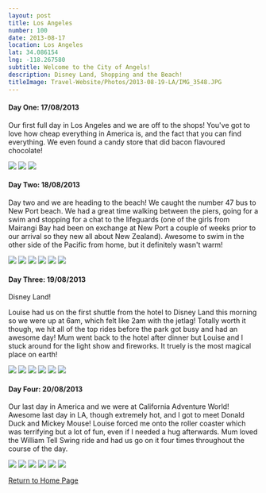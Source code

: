 ```yaml
---
layout: post
title: Los Angeles
number: 100
date: 2013-08-17
location: Los Angeles
lat: 34.086154
lng: -118.267580
subtitle: Welcome to the City of Angels!
description: Disney Land, Shopping and the Beach!
titleImage: Travel-Website/Photos/2013-08-19-LA/IMG_3548.JPG
---
```


<h4>Day One: 17/08/2013</h4>

Our first full day in Los Angeles and we are off to the shops! You've got to love how cheap everything in America is, and the fact that you can find everything. We even found a candy store that did bacon flavoured chocolate!

<img src="Travel-Website/Photos/2013-08-19-LA/P1000809.JPG" class="image1">
<img src="Travel-Website/Photos/2013-08-19-LA/P1000810.JPG" class="image1">
<img src="Travel-Website/Photos/2013-08-19-LA/P1000812.JPG" class="image1">

<h4>Day Two: 18/08/2013</h4>

Day two and we are heading to the beach! We caught the number 47 bus to New Port beach. We had a great time walking between the piers, going for a swim and stopping for a chat to the lifeguards (one of the girls from Mairangi Bay had been on exchange at New Port a couple of weeks prior to our arrival so they new all about New Zealand). Awesome to swim in the other side of the Pacific from home, but it definitely wasn't warm!

<img src="Travel-Website/Photos/2013-08-19-LA/P1000820.JPG" class="image1">
<img src="Travel-Website/Photos/2013-08-19-LA/P1000832.JPG" class="image1">
<img src="Travel-Website/Photos/2013-08-19-LA/P1000833.JPG" class="image1">
<img src="Travel-Website/Photos/2013-08-19-LA/IMG_3532.JPG" class="image1">
<img src="Travel-Website/Photos/2013-08-19-LA/IMG_3534.JPG" class="image1">
<img src="Travel-Website/Photos/2013-08-19-LA/IMG_3549.JPG" class="image1">

<h4>Day Three: 19/08/2013</h4>

Disney Land!

Louise had us on the first shuttle from the hotel to Disney Land this morning so we were up at 6am, which felt like 2am with the jetlag!
Totally worth it though, we hit all of the top rides before the park got busy and had an awesome day! Mum went back to the hotel after dinner but Louise and I stuck around for the light show and fireworks. 
It truely is the most magical place on earth!

<img src="Travel-Website/Photos/2013-08-19-LA/IMG_3722.JPG" class="image1">
<img src="Travel-Website/Photos/2013-08-19-LA/IMG_3716.JPG" class="image1">
<img src="Travel-Website/Photos/2013-08-19-LA/IMG_3589.JPG" class="image1">
<img src="Travel-Website/Photos/2013-08-19-LA/IMG_3588.JPG" class="image1">
<img src="Travel-Website/Photos/2013-08-19-LA/IMG_3741.JPG" class="image1">
<img src="Travel-Website/Photos/2013-08-19-LA/IMG_3726.JPG" class="image1">

<h4>Day Four: 20/08/2013</h4>

Our last day in America and we were at California Adventure World! 
Awesome last day in LA, though extremely hot, and I got to meet Donald Duck and Mickey Mouse! Louise forced me onto the roller coaster which was terrifying but a lot of fun, even if I needed a hug afterwards.
Mum loved the William Tell Swing ride and had us go on it four times throughout the course of the day.

<img src="Travel-Website/Photos/2013-08-19-LA/IMG_3780.JPG" class="image1">
<img src="Travel-Website/Photos/2013-08-19-LA/IMG_3787.JPG" class="image1">
<img src="Travel-Website/Photos/2013-08-19-LA/IMG_3771.JPG" class="image1">
<img src="Travel-Website/Photos/2013-08-19-LA/IMG_3774.JPG" class="image1">
<img src="Travel-Website/Photos/2013-08-19-LA/IMG_3778.JPG" class="image1">
<img src="Travel-Website/Photos/2013-08-19-LA/IMG_3800.JPG" class="image1">

<a href="https://adventuresofthetravellingtwins.com/">Return to Home Page</a>

